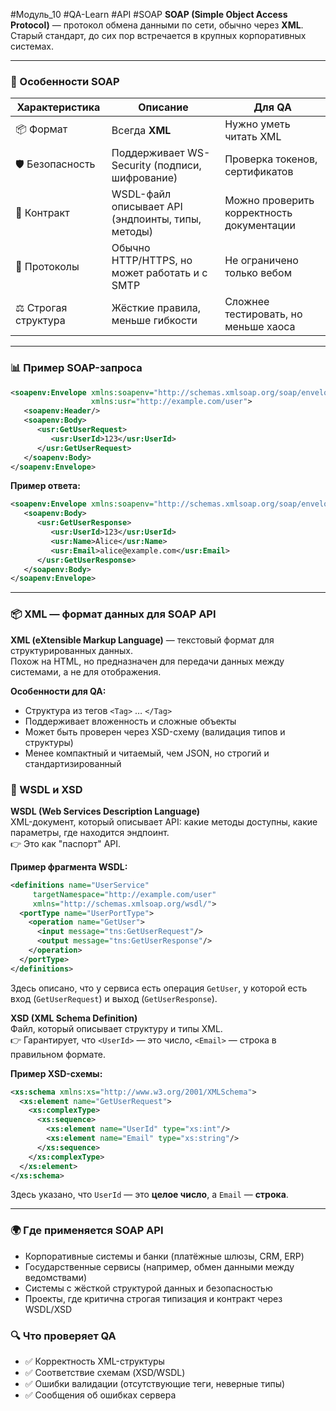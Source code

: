 #Модуль_10 #QA-Learn #API #SOAP
**SOAP (Simple Object Access Protocol)** — протокол обмена данными по сети, обычно через **XML**. Старый стандарт, до сих пор встречается в крупных корпоративных системах.

---

### 🔹 Особенности SOAP

|Характеристика|Описание|Для QA|
|---|---|---|
|📦 Формат|Всегда **XML**|Нужно уметь читать XML|
|🛡 Безопасность|Поддерживает WS-Security (подписи, шифрование)|Проверка токенов, сертификатов|
|📑 Контракт|WSDL-файл описывает API (эндпоинты, типы, методы)|Можно проверить корректность документации|
|🔄 Протоколы|Обычно HTTP/HTTPS, но может работать и с SMTP|Не ограничено только вебом|
|⚖ Строгая структура|Жёсткие правила, меньше гибкости|Сложнее тестировать, но меньше хаоса|

---
### 📊 Пример SOAP-запроса

``` XML
<soapenv:Envelope xmlns:soapenv="http://schemas.xmlsoap.org/soap/envelope/"
                  xmlns:usr="http://example.com/user">
   <soapenv:Header/>
   <soapenv:Body>
      <usr:GetUserRequest>
         <usr:UserId>123</usr:UserId>
      </usr:GetUserRequest>
   </soapenv:Body>
</soapenv:Envelope>
```

**Пример ответа:**

``` XML
<soapenv:Envelope xmlns:soapenv="http://schemas.xmlsoap.org/soap/envelope/">
   <soapenv:Body>
      <usr:GetUserResponse>
         <usr:UserId>123</usr:UserId>
         <usr:Name>Alice</usr:Name>
         <usr:Email>alice@example.com</usr:Email>
      </usr:GetUserResponse>
   </soapenv:Body>
</soapenv:Envelope>
```

---
### 📦 XML — формат данных для SOAP API

**XML (eXtensible Markup Language)** — текстовый формат для структурированных данных.  
Похож на HTML, но предназначен для передачи данных между системами, а не для отображения.  

**Особенности для QA:**
- Структура из тегов `<Tag>` … `</Tag>`  
- Поддерживает вложенность и сложные объекты  
- Может быть проверен через XSD-схему (валидация типов и структуры)  
- Менее компактный и читаемый, чем JSON, но строгий и стандартизированный  

### 📑 WSDL и XSD

**WSDL (Web Services Description Language)**  
XML-документ, который описывает API: какие методы доступны, какие параметры, где находится эндпоинт.  
👉 Это как "паспорт" API.  

  **Пример фрагмента WSDL:**
  ```xml
  <definitions name="UserService"
       targetNamespace="http://example.com/user"
       xmlns="http://schemas.xmlsoap.org/wsdl/">
    <portType name="UserPortType">
      <operation name="GetUser">
        <input message="tns:GetUserRequest"/>
        <output message="tns:GetUserResponse"/>
      </operation>
    </portType>
  </definitions>
```
Здесь описано, что у сервиса есть операция `GetUser`, у которой есть вход (`GetUserRequest`) и выход (`GetUserResponse`).

**XSD (XML Schema Definition)**  
Файл, который описывает структуру и типы XML.  
👉 Гарантирует, что `<UserId>` — это число, `<Email>` — строка в правильном формате.

**Пример XSD-схемы:**
``` XML
<xs:schema xmlns:xs="http://www.w3.org/2001/XMLSchema">
  <xs:element name="GetUserRequest">
    <xs:complexType>
      <xs:sequence>
        <xs:element name="UserId" type="xs:int"/>
        <xs:element name="Email" type="xs:string"/>
      </xs:sequence>
    </xs:complexType>
  </xs:element>
</xs:schema>
```
Здесь указано, что `UserId` — это **целое число**, а `Email` — **строка**.

---
### 🌍 Где применяется SOAP API

- Корпоративные системы и банки (платёжные шлюзы, CRM, ERP)
- Государственные сервисы (например, обмен данными между ведомствами)
- Системы с жёсткой структурой данных и безопасностью
- Проекты, где критична строгая типизация и контракт через WSDL/XSD

### 🔍 Что проверяет QA

- ✅ Корректность XML-структуры
- ✅ Соответствие схемам (XSD/WSDL)
- ✅ Ошибки валидации (отсутствующие теги, неверные типы)
- ✅ Сообщения об ошибках сервера